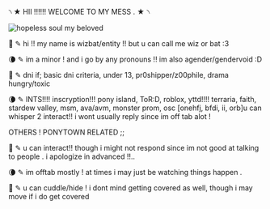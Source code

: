 ৲ ★ HII !!!!!! WELCOME TO MY MESS . ★ ৲

![hopeless soul my beloved](https://cdn.discordapp.com/attachments/585766293542666258/1052902552452218931/5C3B9383-A361-493F-8278-AB6808AAAFBD.jpg)

🦇 ✎ hi !! my name is wizbat/entity !! but u can call me wiz or bat :3

🌘 ✎ im a minor ! and i go by any pronouns !! im also agender/gendervoid :D

🦇 ✎ dni if; basic dni criteria, under 13, pr0shipper/z00phile, drama hungry/toxic

🌘 ✎ INTS!!!! inscryption!!! pony island, ToR:D, roblox, yttd!!!! terraria, faith, stardew valley, msm, ava/avm, monster prom, osc [onehfj, bfdi, ii, orb]u can whisper 2 interact!! i wont usually reply since im off tab alot !

OTHERS ! PONYTOWN RELATED ;;

🦇 ✎ u can interact!! though i might not respond since im not good at talking to people . i apologize in advanced !!..

🌘 ✎ im offtab mostly ! at times i may just be watching things happen . 

🦇 ✎  u can cuddle/hide ! i dont mind getting covered as well, though i may move if i do get covered
